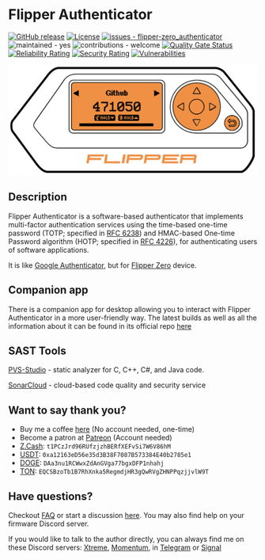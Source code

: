 # Flipper Authenticator

[![GitHub release](https://img.shields.io/github/release/akopachov/flipper-zero_authenticator?include_prereleases=&sort=semver&color=blue)](https://github.com/akopachov/flipper-zero_authenticator/releases/)
[![License](https://img.shields.io/github/license/akopachov/flipper-zero_authenticator)](/LICENSE)
[![issues - flipper-zero_authenticator](https://img.shields.io/github/issues/akopachov/flipper-zero_authenticator)](https://github.com/akopachov/flipper-zero_authenticator/issues)
![maintained - yes](https://img.shields.io/badge/maintained-yes-blue)
![contributions - welcome](https://img.shields.io/badge/contributions-welcome-blue)
[![Quality Gate Status](https://sonarcloud.io/api/project_badges/measure?project=akopachov_flipper-zero_authenticator&metric=alert_status)](https://sonarcloud.io/summary/new_code?id=akopachov_flipper-zero_authenticator)
[![Reliability Rating](https://sonarcloud.io/api/project_badges/measure?project=akopachov_flipper-zero_authenticator&metric=reliability_rating)](https://sonarcloud.io/summary/new_code?id=akopachov_flipper-zero_authenticator)
[![Security Rating](https://sonarcloud.io/api/project_badges/measure?project=akopachov_flipper-zero_authenticator&metric=security_rating)](https://sonarcloud.io/summary/new_code?id=akopachov_flipper-zero_authenticator)
[![Vulnerabilities](https://sonarcloud.io/api/project_badges/measure?project=akopachov_flipper-zero_authenticator&metric=vulnerabilities)](https://sonarcloud.io/summary/new_code?id=akopachov_flipper-zero_authenticator)

![Screenshot](docs/assets/screenshot_1.png)

## Description

Flipper Authenticator is a software-based authenticator that implements multi-factor authentication services using the time-based one-time password (TOTP; specified in [RFC 6238](https://www.rfc-editor.org/rfc/rfc6238)) and HMAC-based One-time Password algorithm (HOTP; specified in [RFC 4226](https://www.rfc-editor.org/rfc/rfc4226)), for authenticating users of software applications.

It is like [Google Authenticator](https://play.google.com/store/apps/details?id=com.google.android.apps.authenticator2), but for [Flipper Zero](https://flipperzero.one/) device.

## Companion app

There is a companion app for desktop allowing you to interact with Flipper Authenticator in a more user-friendly way. The latest builds as well as all the information about it can be found in its official repo [here](https://github.com/akopachov/flipper-zero_authenticator-companion)

## SAST Tools

[PVS-Studio](https://pvs-studio.com/en/pvs-studio/?utm_source=github&utm_medium=organic&utm_campaign=open_source) - static analyzer for C, C++, C#, and Java code.

[SonarCloud](https://www.sonarsource.com/products/sonarcloud/) - cloud-based code quality and security service

## Want to say thank you?

* Buy me a coffee [here](https://ko-fi.com/akopachov) (No account needed, one-time)
* Become a patron at [Patreon](https://patreon.com/akopachov) (Account needed)
* [Z.Cash](https://z.cash/): `t1PCzJrd96RUfzjzhBERfXEFvSi7W6V86hM`
* [USDT](https://tether.to): `0xa12163eD56e35d3B38F7087B573384E40b2785e1`
* [DOGE](https://dogecoin.com/): `DAa3nu1RCWwxZdAnGVga77bgxDFP1nhahj`
* [TON](https://ton.org/): `EQCSBzoTb1B7RhXnka5RegmdjHR3gQwRVgZHNPPqzjjvlW9T`

## Have questions?

Checkout [FAQ](https://github.com/akopachov/flipper-zero_authenticator/wiki/FAQ) or start a discussion [here](https://github.com/akopachov/flipper-zero_authenticator/discussions). You may also find help on your firmware Discord server.

If you would like to talk to the author directly, you can always find me on these Discord servers: [Xtreme](https://discord.gg/flipper-xtreme), [Momentum](https://discord.gg/momentum), in [Telegram](https://t.me/akopachov) or [Signal](https://signal.me/#eu/awO0hlh9qSAynfctObaziRFXg1f8o6ebxD6r1I3D9rIwwnDd34tKlYZQ6lLIzM10)
